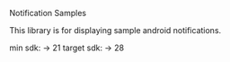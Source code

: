 Notification Samples

This library is for displaying sample android notifications.

min sdk:    -> 21
target sdk: -> 28